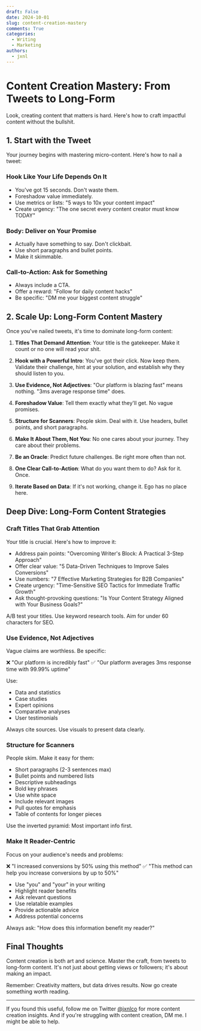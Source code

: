 ```yaml
---
draft: False
date: 2024-10-01
slug: content-creation-mastery
comments: True
categories:
  - Writing
  - Marketing
authors:
  - jxnl
---
```


# Content Creation Mastery: From Tweets to Long-Form

Look, creating content that matters is hard. Here's how to craft impactful content without the bullshit.

## 1. Start with the Tweet

Your journey begins with mastering micro-content. Here's how to nail a tweet:

### Hook Like Your Life Depends On It

- You've got 15 seconds. Don't waste them.
- Foreshadow value immediately.
- Use metrics or lists: "5 ways to 10x your content impact"
- Create urgency: "The one secret every content creator must know TODAY"

### Body: Deliver on Your Promise

- Actually have something to say. Don't clickbait.
- Use short paragraphs and bullet points.
- Make it skimmable.

### Call-to-Action: Ask for Something

- Always include a CTA.
- Offer a reward: "Follow for daily content hacks"
- Be specific: "DM me your biggest content struggle"

## 2. Scale Up: Long-Form Content Mastery

Once you've nailed tweets, it's time to dominate long-form content:

1. **Titles That Demand Attention**: Your title is the gatekeeper. Make it count or no one will read your shit.

2. **Hook with a Powerful Intro**: You've got their click. Now keep them. Validate their challenge, hint at your solution, and establish why they should listen to you.

3. **Use Evidence, Not Adjectives**: "Our platform is blazing fast" means nothing. "3ms average response time" does.

4. **Foreshadow Value**: Tell them exactly what they'll get. No vague promises.

5. **Structure for Scanners**: People skim. Deal with it. Use headers, bullet points, and short paragraphs.

6. **Make It About Them, Not You**: No one cares about your journey. They care about their problems.

7. **Be an Oracle**: Predict future challenges. Be right more often than not.

8. **One Clear Call-to-Action**: What do you want them to do? Ask for it. Once.

9. **Iterate Based on Data**: If it's not working, change it. Ego has no place here.

## Deep Dive: Long-Form Content Strategies

### Craft Titles That Grab Attention

Your title is crucial. Here's how to improve it:

- Address pain points: "Overcoming Writer's Block: A Practical 3-Step Approach"
- Offer clear value: "5 Data-Driven Techniques to Improve Sales Conversions"
- Use numbers: "7 Effective Marketing Strategies for B2B Companies"
- Create urgency: "Time-Sensitive SEO Tactics for Immediate Traffic Growth"
- Ask thought-provoking questions: "Is Your Content Strategy Aligned with Your Business Goals?"

A/B test your titles. Use keyword research tools. Aim for under 60 characters for SEO.

### Use Evidence, Not Adjectives

Vague claims are worthless. Be specific:

❌ "Our platform is incredibly fast"
✅ "Our platform averages 3ms response time with 99.99% uptime"

Use:
- Data and statistics
- Case studies
- Expert opinions
- Comparative analyses
- User testimonials

Always cite sources. Use visuals to present data clearly.

### Structure for Scanners

People skim. Make it easy for them:

- Short paragraphs (2-3 sentences max)
- Bullet points and numbered lists
- Descriptive subheadings
- Bold key phrases
- Use white space
- Include relevant images
- Pull quotes for emphasis
- Table of contents for longer pieces

Use the inverted pyramid: Most important info first.

### Make It Reader-Centric

Focus on your audience's needs and problems:

❌ "I increased conversions by 50% using this method"
✅ "This method can help you increase conversions by up to 50%"

- Use "you" and "your" in your writing
- Highlight reader benefits
- Ask relevant questions
- Use relatable examples
- Provide actionable advice
- Address potential concerns

Always ask: "How does this information benefit my reader?"

## Final Thoughts

Content creation is both art and science. Master the craft, from tweets to long-form content. It's not just about getting views or followers; it's about making an impact.

Remember: Creativity matters, but data drives results. Now go create something worth reading.

---

If you found this useful, follow me on Twitter [@jxnlco](https://twitter.com/jxnlco) for more content creation insights. And if you're struggling with content creation, DM me. I might be able to help.